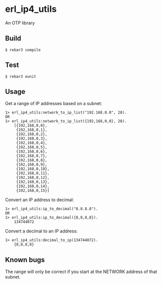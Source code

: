 # erl_ip4_utils

An OTP library

## Build

    $ rebar3 compile


## Test

    $ rebar3 eunit

## Usage

Get a range of IP addresses based on a subnet:

    1> erl_ip4_utils:network_to_ip_list("192.168.0.0", 28).
    OR
    1> erl_ip4_utils:network_to_ip_list({192,168,0,0}, 28).
        [{192,168,0,0},
         {192,168,0,1},
         {192,168,0,2},
         {192,168,0,3},
         {192,168,0,4},
         {192,168,0,5},
         {192,168,0,6},
         {192,168,0,7},
         {192,168,0,8},
         {192,168,0,9},
         {192,168,0,10},
         {192,168,0,11},
         {192,168,0,12},
         {192,168,0,13},
         {192,168,0,14},
         {192,168,0,15}]

Convert an IP address to decimal:

    1> erl_ip4_utils:ip_to_decimal("8.8.8.8").
    OR
    1> erl_ip4_utils:ip_to_decimal({8,8,8,8}).
        134744072

Convert a decimal to an IP address:

    1> erl_ip4_utils:decimal_to_ip(134744072).
        {8,8,8,8}

## Known bugs
The range will only be correct if you start at the NETWORK address of that subnet.
